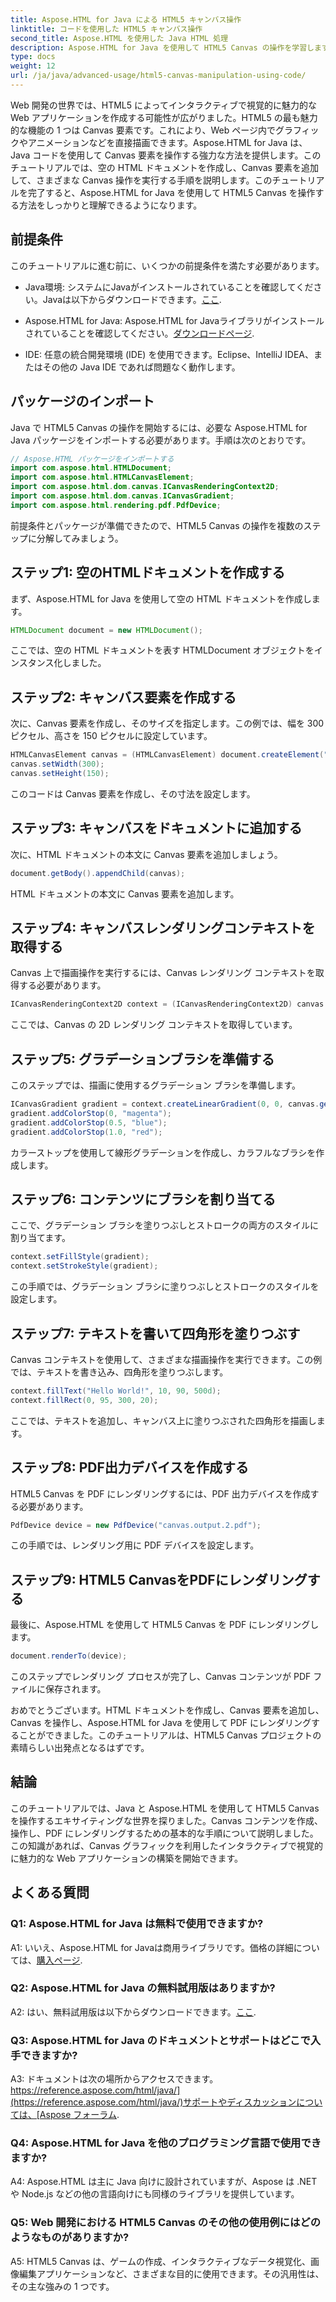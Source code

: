 ```yaml
---
title: Aspose.HTML for Java による HTML5 キャンバス操作
linktitle: コードを使用した HTML5 キャンバス操作
second_title: Aspose.HTML を使用した Java HTML 処理
description: Aspose.HTML for Java を使用して HTML5 Canvas の操作を学習します。ステップバイステップのガイドに従ってインタラクティブなグラフィックを作成します。
type: docs
weight: 12
url: /ja/java/advanced-usage/html5-canvas-manipulation-using-code/
---
```

Web 開発の世界では、HTML5 によってインタラクティブで視覚的に魅力的な Web アプリケーションを作成する可能性が広がりました。HTML5 の最も魅力的な機能の 1 つは Canvas 要素です。これにより、Web ページ内でグラフィックやアニメーションなどを直接描画できます。Aspose.HTML for Java は、Java コードを使用して Canvas 要素を操作する強力な方法を提供します。このチュートリアルでは、空の HTML ドキュメントを作成し、Canvas 要素を追加して、さまざまな Canvas 操作を実行する手順を説明します。このチュートリアルを完了すると、Aspose.HTML for Java を使用して HTML5 Canvas を操作する方法をしっかりと理解できるようになります。

## 前提条件

このチュートリアルに進む前に、いくつかの前提条件を満たす必要があります。

-  Java環境: システムにJavaがインストールされていることを確認してください。Javaは以下からダウンロードできます。[ここ](https://www.java.com/download/).

-  Aspose.HTML for Java: Aspose.HTML for Javaライブラリがインストールされていることを確認してください。[ダウンロードページ](https://releases.aspose.com/html/java/).

- IDE: 任意の統合開発環境 (IDE) を使用できます。Eclipse、IntelliJ IDEA、またはその他の Java IDE であれば問題なく動作します。

## パッケージのインポート

Java で HTML5 Canvas の操作を開始するには、必要な Aspose.HTML for Java パッケージをインポートする必要があります。手順は次のとおりです。

```java
// Aspose.HTML パッケージをインポートする
import com.aspose.html.HTMLDocument;
import com.aspose.html.HTMLCanvasElement;
import com.aspose.html.dom.canvas.ICanvasRenderingContext2D;
import com.aspose.html.dom.canvas.ICanvasGradient;
import com.aspose.html.rendering.pdf.PdfDevice;
```

前提条件とパッケージが準備できたので、HTML5 Canvas の操作を複数のステップに分解してみましょう。

## ステップ1: 空のHTMLドキュメントを作成する

まず、Aspose.HTML for Java を使用して空の HTML ドキュメントを作成します。

```java
HTMLDocument document = new HTMLDocument();
```

ここでは、空の HTML ドキュメントを表す HTMLDocument オブジェクトをインスタンス化しました。

## ステップ2: キャンバス要素を作成する

次に、Canvas 要素を作成し、そのサイズを指定します。この例では、幅を 300 ピクセル、高さを 150 ピクセルに設定しています。

```java
HTMLCanvasElement canvas = (HTMLCanvasElement) document.createElement("canvas");
canvas.setWidth(300);
canvas.setHeight(150);
```

このコードは Canvas 要素を作成し、その寸法を設定します。

## ステップ3: キャンバスをドキュメントに追加する

次に、HTML ドキュメントの本文に Canvas 要素を追加しましょう。

```java
document.getBody().appendChild(canvas);
```

HTML ドキュメントの本文に Canvas 要素を追加します。

## ステップ4: キャンバスレンダリングコンテキストを取得する

Canvas 上で描画操作を実行するには、Canvas レンダリング コンテキストを取得する必要があります。

```java
ICanvasRenderingContext2D context = (ICanvasRenderingContext2D) canvas.getContext("2d");
```

ここでは、Canvas の 2D レンダリング コンテキストを取得しています。

## ステップ5: グラデーションブラシを準備する

このステップでは、描画に使用するグラデーション ブラシを準備します。

```java
ICanvasGradient gradient = context.createLinearGradient(0, 0, canvas.getWidth(), 0);
gradient.addColorStop(0, "magenta");
gradient.addColorStop(0.5, "blue");
gradient.addColorStop(1.0, "red");
```

カラーストップを使用して線形グラデーションを作成し、カラフルなブラシを作成します。

## ステップ6: コンテンツにブラシを割り当てる

ここで、グラデーション ブラシを塗りつぶしとストロークの両方のスタイルに割り当てます。

```java
context.setFillStyle(gradient);
context.setStrokeStyle(gradient);
```

この手順では、グラデーション ブラシに塗りつぶしとストロークのスタイルを設定します。

## ステップ7: テキストを書いて四角形を塗りつぶす

Canvas コンテキストを使用して、さまざまな描画操作を実行できます。この例では、テキストを書き込み、四角形を塗りつぶします。

```java
context.fillText("Hello World!", 10, 90, 500d);
context.fillRect(0, 95, 300, 20);
```

ここでは、テキストを追加し、キャンバス上に塗りつぶされた四角形を描画します。

## ステップ8: PDF出力デバイスを作成する

HTML5 Canvas を PDF にレンダリングするには、PDF 出力デバイスを作成する必要があります。

```java
PdfDevice device = new PdfDevice("canvas.output.2.pdf");
```

この手順では、レンダリング用に PDF デバイスを設定します。

## ステップ9: HTML5 CanvasをPDFにレンダリングする

最後に、Aspose.HTML を使用して HTML5 Canvas を PDF にレンダリングします。

```java
document.renderTo(device);
```

このステップでレンダリング プロセスが完了し、Canvas コンテンツが PDF ファイルに保存されます。

おめでとうございます。HTML ドキュメントを作成し、Canvas 要素を追加し、Canvas を操作し、Aspose.HTML for Java を使用して PDF にレンダリングすることができました。このチュートリアルは、HTML5 Canvas プロジェクトの素晴らしい出発点となるはずです。

## 結論

このチュートリアルでは、Java と Aspose.HTML を使用して HTML5 Canvas を操作するエキサイティングな世界を探りました。Canvas コンテンツを作成、操作し、PDF にレンダリングするための基本的な手順について説明しました。この知識があれば、Canvas グラフィックを利用したインタラクティブで視覚的に魅力的な Web アプリケーションの構築を開始できます。

## よくある質問

### Q1: Aspose.HTML for Java は無料で使用できますか?

 A1: いいえ、Aspose.HTML for Javaは商用ライブラリです。価格の詳細については、[購入ページ](https://purchase.aspose.com/buy).

### Q2: Aspose.HTML for Java の無料試用版はありますか?

 A2: はい、無料試用版は以下からダウンロードできます。[ここ](https://releases.aspose.com/).

### Q3: Aspose.HTML for Java のドキュメントとサポートはどこで入手できますか?

 A3: ドキュメントは次の場所からアクセスできます。[https://reference.aspose.com/html/java/](https://reference.aspose.com/html/java/)サポートやディスカッションについては、[Aspose フォーラム](https://forum.aspose.com/).

### Q4: Aspose.HTML for Java を他のプログラミング言語で使用できますか?

A4: Aspose.HTML は主に Java 向けに設計されていますが、Aspose は .NET や Node.js などの他の言語向けにも同様のライブラリを提供しています。

### Q5: Web 開発における HTML5 Canvas のその他の使用例にはどのようなものがありますか?

A5: HTML5 Canvas は、ゲームの作成、インタラクティブなデータ視覚化、画像編集アプリケーションなど、さまざまな目的に使用できます。その汎用性は、その主な強みの 1 つです。